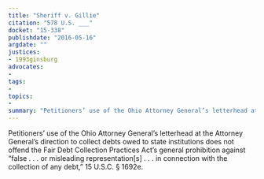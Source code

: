 ```yaml
---
title: "Sheriff v. Gillie"
citation: "578 U.S. ___"
docket: "15-338"
publishdate: "2016-05-16"
argdate: ""
justices:
- 1993ginsburg
advocates:
- 
tags:
- 
topics:
- 
summary: "Petitioners’ use of the Ohio Attorney General’s letterhead at the Attorney General’s direction to collect debts owed to state institutions does not offend the Fair Debt Collection Practices Act’s general prohibition against “false . . . or misleading representation[s] . . . in connection with the collection of any debt,” 15 U.S.C. § 1692e."
---
```

Petitioners’ use of the Ohio Attorney General’s letterhead at the Attorney General’s direction to collect debts owed to state institutions does not offend the Fair Debt Collection Practices Act’s general prohibition against “false . . . or misleading representation[s] . . . in connection with the collection of any debt,” 15 U.S.C. § 1692e.

